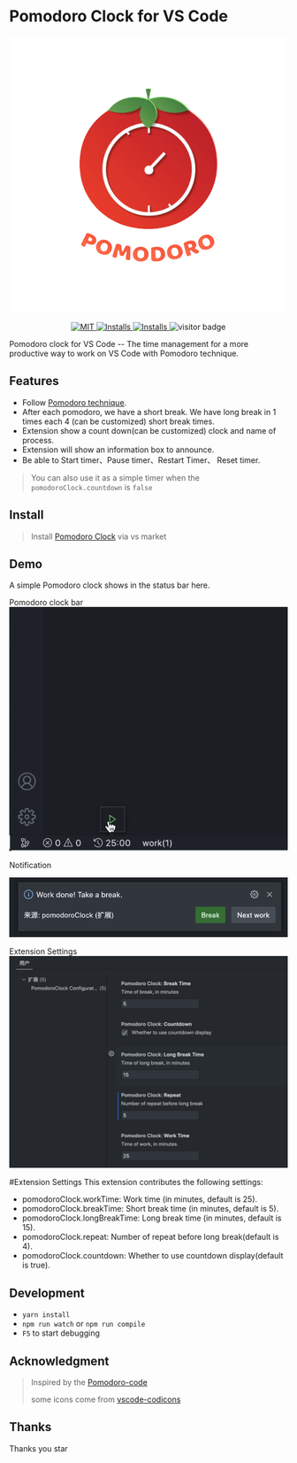 # Pomodoro Clock for VS Code
<div align="center">
  <div align="center">
    <a href="https://github.com/jackluson/vscode-pomodoro-clock" target="__blank">
      <img src="./pomodoro-clock.png" alt="Logo"/>
    </a>
  </div>
  <p align="center">
    <a href="https://github.com/jackluson/vscode-pomodoro-clock/blob/main/LICENSE" target="__blank">
      <img
        src="https://img.shields.io/github/license/jackluson/vscode-pomodoro-clock?style=plastic"
        alt="MIT"
      />
    </a>
    <a href="https://marketplace.visualstudio.com/items?itemName=jackluson.pomodoro-clock">
    <img src="https://vsmarketplacebadge.apphb.com/version/jackluson.pomodoro-clock.svg" alt="Installs">
    </a>
    <a href="https://marketplace.visualstudio.com/items?itemName=jackluson.pomodoro-clock">
      <img src="https://vsmarketplacebadge.apphb.com/installs/jackluson.pomodoro-clock.svg" alt="Installs">
    </a>
    <img alt="visitor badge" src="https://visitor-badge.glitch.me/badge?page_id=jackluson.vscode-pomodoro-clock"/>
  </p>
</div>

Pomodoro clock for VS Code -- The time management for a more productive way to work on VS Code with Pomodoro technique.

## Features

- Follow [Pomodoro technique](https://en.wikipedia.org/wiki/Pomodoro_Technique).
- After each pomodoro, we have a short break. We have long break in 1 times each 4 (can be customized) short break times.
- Extension show a count down(can be customized) clock and name of process.
- Extension will show an information box to announce.
- Be able to Start timer、Pause timer、Restart Timer、 Reset timer.

> You can also use it as a simple timer when the `pomodoroClock.countdown` is `false`
## Install
>Install [Pomodoro Clock](https://marketplace.visualstudio.com/items?itemName=jackluson.pomodoro-clock) via vs market

## Demo
A simple Pomodoro clock shows in the status bar here.

Pomodoro clock bar
![Demo](./screenshots/demo.gif)

Notification

![Demo](./screenshots/time-up.jpg)

Extension Settings
![Demo](./screenshots/vscode-config.jpg)

#Extension Settings
This extension contributes the following settings:

- pomodoroClock.workTime: Work time (in minutes, default is 25).
- pomodoroClock.breakTime: Short break time (in minutes, default is 5).
- pomodoroClock.longBreakTime: Long break time (in minutes, default is 15).
- pomodoroClock.repeat: Number of repeat before long break(default is 4).
- pomodoroClock.countdown: Whether to use countdown display(default is true).

## Development

- `yarn install`
- `npm run watch` or `npm run compile`
- `F5` to start debugging

## Acknowledgment

> Inspired by the [Pomodoro-code](https://marketplace.visualstudio.com/items?itemName=odonno.pomodoro-code)
> <div>some icons come from <a href="https://github.com/microsoft/vscode-codicons" title="vscode-codicons">vscode-codicons</a>

## Thanks
Thanks you star
